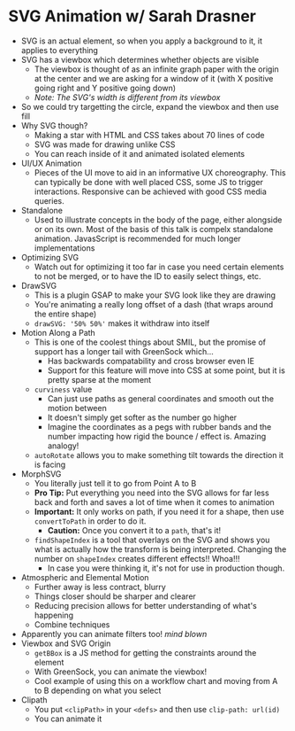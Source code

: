 # SVG Animation w/ Sarah Drasner

- SVG is an actual element, so when you apply a background to it, it applies to everything
- SVG has a viewbox which determines whether objects are visible
    - The viewbox is thought of as an infinite graph paper with the origin at the center and we are asking for a window of it (with X positive going right and Y positive going down)
    - *Note: The SVG's width is different from its viewbox*
- So we could try targetting the circle, expand the viewbox and then use fill
- Why SVG though?
    - Making a star with HTML and CSS takes about 70 lines of code
    - SVG was made for drawing unlike CSS
    - You can reach inside of it and animated isolated elements
- UI/UX Animation
    - Pieces of the UI move to aid in an informative UX choreography. This can typically be done with well placed CSS, some JS to trigger interactions. Responsive can be achieved with good CSS media queries.
- Standalone
    - Used to illustrate concepts in the body of the page, either alongside or on its own. Most of the basis of this talk is compelx standalone animation. JavasScript is recommended for much longer implementations
- Optimizing SVG
    - Watch out for optimizing it too far in case you need certain elements to not be merged, or to have the ID to easily select things, etc.
- DrawSVG
    - This is a plugin GSAP to make your SVG look like they are drawing
    - You're animating a really long offset of a dash (that wraps around the entire shape)
    - `drawSVG: '50% 50%'` makes it withdraw into itself
- Motion Along a Path
    - This is one of the coolest things about SMIL, but the promise of support has a longer tail with GreenSock which...
        - Has backwards compatability and cross browser even IE
        - Support for this feature will move into CSS at some point, but it is pretty sparse at the moment
    - `curviness` value
        - Can just use paths as general coordinates and smooth out the motion between
        - It doesn't simply get softer as the number go higher
        - Imagine the coordinates as a pegs with rubber bands and the number impacting how rigid the bounce / effect is. Amazing analogy!
    - `autoRotate` allows you to make something tilt towards the direction it is facing
- MorphSVG
    - You literally just tell it to go from Point A to B
    - **Pro Tip:** Put everything you need into the SVG allows for far less back and forth and saves a lot of time when it comes to animation
    - **Important:** It only works on path, if you need it for a shape, then use `convertToPath` in order to do it. 
        - **Caution:** Once you convert it to a `path`, that's it!
    - `findShapeIndex` is a tool that overlays on the SVG and shows you what is actually how the transform is being interpreted. Changing the number on `shapeIndex` creates different effects!! Whoa!!!
        - In case you were thinking it, it's not for use in production though. 
- Atmospheric and Elemental Motion
    - Further away is less contract, blurry
    - Things closer should be sharper and clearer
    - Reducing precision allows for better understanding of what's happening
    - Combine techniques
- Apparently you can animate filters too! *mind blown*
- Viewbox and SVG Origin
    - `getBBox` is a JS method for getting the constraints around the element
    - With GreenSock, you can animate the viewbox!
    - Cool example of using this on a workflow chart and moving from A to B depending on what you select
- Clipath
    - You put `<clipPath>` in your `<defs>` and then use `clip-path: url(id)` 
    - You can animate it